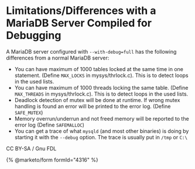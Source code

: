
# Limitations/Differences with a MariaDB Server Compiled for Debugging

A MariaDB server configured with `--with-debug=full` has the following differences from a normal MariaDB server:


* You can have maximum of 1000 tables locked at the same time in one statement. (Define `MAX_LOCKS` in mysys/thrlock.c). This is to detect loops in the used lists.
* You can have maximum of 1000 threads locking the same table. (Define `MAX_THREADS` in mysys/thrlock.c). This is to detect loops in the used lists.
* Deadlock detection of mutex will be done at runtime. If wrong mutex handling is found an error will be printed to the error log. (Define `SAFE_MUTEX`)
* Memory overrun/underrun and not freed memory will be reported to the error log (Define `SAFEMALLOC`)
* You can get a trace of what `mysqld` (and most other binaries) is doing by starting it with the `--debug` option. The trace is usually put in `/tmp` or `C:\`


CC BY-SA / Gnu FDL


{% @marketo/form formId="4316" %}
